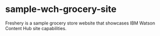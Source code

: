 # sample-wch-grocery-site
Freshery is a sample grocery store website that showcases IBM Watson Content Hub site capabilities.
